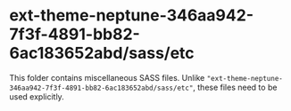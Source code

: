# ext-theme-neptune-346aa942-7f3f-4891-bb82-6ac183652abd/sass/etc

This folder contains miscellaneous SASS files. Unlike `"ext-theme-neptune-346aa942-7f3f-4891-bb82-6ac183652abd/sass/etc"`, these files
need to be used explicitly.
